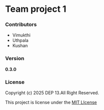 # Team project 1

### Contributors
- Vimukthi
- Uthpala
- Kushan

### Version
**0.3.0**

### License
Copyright (c) 2025 DEP 13.All Right Reserved.

This project is license under the [MIT LIcense](License.txt)
